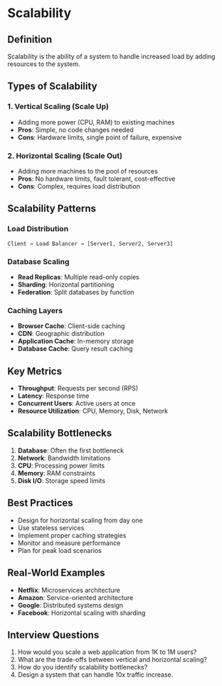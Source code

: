 # Scalability

## Definition
Scalability is the ability of a system to handle increased load by adding resources to the system.

## Types of Scalability

### 1. Vertical Scaling (Scale Up)
- Adding more power (CPU, RAM) to existing machines
- **Pros**: Simple, no code changes needed
- **Cons**: Hardware limits, single point of failure, expensive

### 2. Horizontal Scaling (Scale Out)
- Adding more machines to the pool of resources
- **Pros**: No hardware limits, fault tolerant, cost-effective
- **Cons**: Complex, requires load distribution

## Scalability Patterns

### Load Distribution
```
Client → Load Balancer → [Server1, Server2, Server3]
```

### Database Scaling
- **Read Replicas**: Multiple read-only copies
- **Sharding**: Horizontal partitioning
- **Federation**: Split databases by function

### Caching Layers
- **Browser Cache**: Client-side caching
- **CDN**: Geographic distribution
- **Application Cache**: In-memory storage
- **Database Cache**: Query result caching

## Key Metrics
- **Throughput**: Requests per second (RPS)
- **Latency**: Response time
- **Concurrent Users**: Active users at once
- **Resource Utilization**: CPU, Memory, Disk, Network

## Scalability Bottlenecks
1. **Database**: Often the first bottleneck
2. **Network**: Bandwidth limitations
3. **CPU**: Processing power limits
4. **Memory**: RAM constraints
5. **Disk I/O**: Storage speed limits

## Best Practices
- Design for horizontal scaling from day one
- Use stateless services
- Implement proper caching strategies
- Monitor and measure performance
- Plan for peak load scenarios

## Real-World Examples
- **Netflix**: Microservices architecture
- **Amazon**: Service-oriented architecture
- **Google**: Distributed systems design
- **Facebook**: Horizontal scaling with sharding

## Interview Questions
1. How would you scale a web application from 1K to 1M users?
2. What are the trade-offs between vertical and horizontal scaling?
3. How do you identify scalability bottlenecks?
4. Design a system that can handle 10x traffic increase.